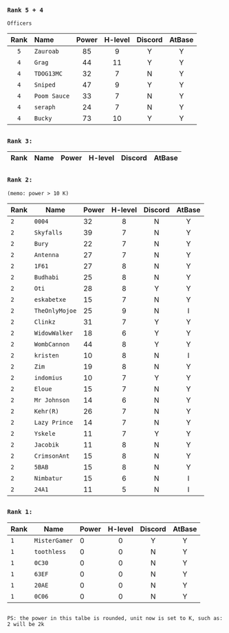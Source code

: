 ### `Rank 5 + 4`

```
Officers
```
| Rank  | Name | Power | H-level | Discord | AtBase |
| :-------------: | :------------- | :-------------: |:-------------: |:-------------: |:-------------: |
| `5`  | `Zauroab`    |  85 | 9 | Y| Y|
| `4`  | `Grag`       |  44 | 11| Y| Y|
| `4`  | `TDOG13MC`   |  32 | 7 | N| Y|
| `4`  | `Sniped`     | 47  | 9 | Y| Y|
| `4`  | `Poom Sauce` | 33  | 7 | N| Y|
| `4`  | `seraph`     |  24 | 7 | N| Y|
| `4`  | `Bucky`      |  73 | 10| Y| Y|


##
### `Rank 3:`
| Rank  | Name | Power | H-level | Discord | AtBase |
| ------------- | ------------- | ------------- |:-------------: |:-------------: |:-------------: |


## 
### `Rank 2:` 
```
(memo: power > 10 K)
```
| Rank  | Name | Power | H-level | Discord | AtBase |
| ------------- | ------------- | ------------- |:-------------: |:-------------: |:-------------: |
| `2`  | `0004`        | 32  | 8 | N | Y|
| `2`  | `Skyfalls`    | 39  | 7 | N | Y|
| `2`  | `Bury`        | 22  | 7 | N | Y|
| `2`  | `Antenna`     | 27  | 7 | N | Y|
| `2`  | `1F61`        | 27  | 8 | N | Y|
| `2`  | `Budhabi`     | 25  | 8 | N | Y|
| `2`  | `Oti`         | 28  | 8 | Y | Y|
| `2`  | `eskabetxe`   | 15  | 7 | N | Y|
| `2`  | `TheOnlyMojoe`| 25  | 9 | N | I|
| `2`  | `Clinkz`      | 31  | 7 | Y | Y|
| `2`  | `WidowWalker` | 18  | 6 | Y | Y|
| `2`  | `WombCannon`  | 44  | 8 | Y | Y|
| `2`  | `kristen`     | 10  | 8 | N | I|
| `2`  | `Zim`         | 19  | 8 | N | Y|
| `2`  | `indomius`    | 10  | 7 | Y | Y|
| `2`  | `Eloue`       | 15  | 7 | N | Y|
| `2`  | `Mr Johnson`  | 14  | 6 | N | Y|
| `2`  | `Kehr(R)`     | 26  | 7 | N | Y|
| `2`  | `Lazy Prince` | 14  | 7 | N | Y|
| `2`  | `Yskele`      | 11  | 7 | Y | Y|
| `2`  | `Jacobik`     | 11  | 8 | N | Y|
| `2`  | `CrimsonAnt`  | 15  | 8 | N | Y|
| `2`  | `5BAB`        | 15  | 8 | N | Y|
| `2`  | `Nimbatur`    | 15  | 6 | N | I|
| `2`  | `24A1`        | 11  | 5 | N | I|







## 
### `Rank 1:`
| Rank  | Name | Power | H-level | Discord | AtBase |
| ------------- | ------------- | ------------- |:-------------: |:-------------: |:-------------: |
| `1`  | `MisterGamer`  | 0  | 0 |  Y | Y|
| `1`  | `toothless`    | 0  | 0 |  N | Y|
| `1`  | `0C30`         | 0  | 0 |  N | Y|
| `1`  | `63EF`         | 0  | 0 |  N | Y|
| `1`  | `20AE`         | 0  | 0 |  N | Y|
| `1`  | `0C06`         | 0  | 0 |  N | Y|

## 

`PS: the power in this talbe is rounded, unit now is set to K, such as: 2 will be 2k`

